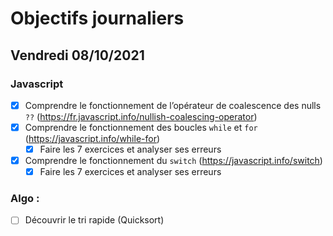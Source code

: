 # Objectifs journaliers

## Vendredi 08/10/2021

### Javascript

* [x] Comprendre le fonctionnement de l’opérateur de coalescence des nulls `??` (https://fr.javascript.info/nullish-coalescing-operator)
* [x] Comprendre le fonctionnement des boucles `while` et `for` (https://javascript.info/while-for)
    * [x] Faire les 7 exercices et analyser ses erreurs
* [x] Comprendre le fonctionnement du `switch` (https://javascript.info/switch)
    * [x] Faire les 7 exercices et analyser ses erreurs

### Algo : 

* [ ] Découvrir le tri rapide (Quicksort) 

